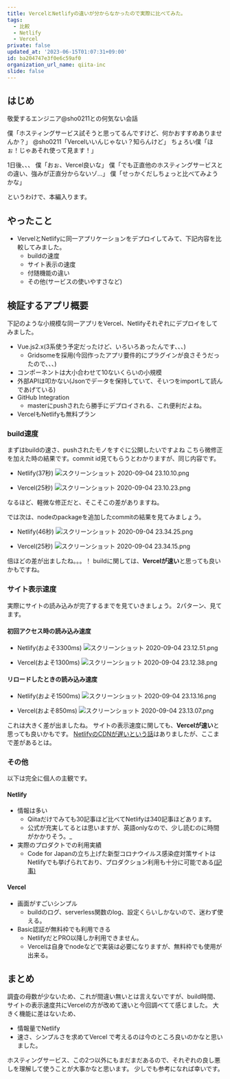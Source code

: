 ```yaml
---
title: VercelとNetlifyの違いが分からなかったので実際に比べてみた。
tags:
  - 比較
  - Netlify
  - Vercel
private: false
updated_at: '2023-06-15T01:07:31+09:00'
id: ba204747e3f0e6c59af0
organization_url_name: qiita-inc
slide: false
---
```

## はじめ

敬愛するエンジニア@sho0211との何気ない会話

僕「ホスティングサービス試そうと思ってるんですけど、何かおすすめありませんか？」
@sho0211「Vercelいいんじゃない？知らんけど」
ちょろい僕「ほぉ！じゃあそれ使って見ます！」

1日後、、、
僕「おぉ、Vercel良いな」
僕「でも正直他のホスティングサービスとの違い、強みが正直分からないゾ...」
僕「せっかくだしちょっと比べてみようかな」

というわけで、本編入ります。

## やったこと

- VervelとNetlifyに同一アプリケーションをデプロイしてみて、下記内容を比較してみました。
  - buildの速度
  - サイト表示の速度
  - 付随機能の違い
  - その他(サービスの使いやすさなど)

## 検証するアプリ概要

下記のような小規模な同一アプリをVercel、Netlifyそれぞれにデプロイをしてみました。

- Vue.js2.x(3系使う予定だったけど、いろいろあったんです、、、)
  - Gridsomeを採用(今回作ったアプリ要件的にプラグインが良さそうだったので、、、)
- コンポーネントは大小合わせて10ないくらいの小規模
- 外部APIは叩かない(Jsonでデータを保持していて、そいつをimportして読んであげている)
- GitHub Integration
  - masterにpushされたら勝手にデプロイされる、これ便利だよね。
- VercelもNetlifyも無料プラン

### build速度

まずはbuildの速さ、pushされたモノをすぐに公開したいですよね
こちら微修正を加えた時の結果です。commit id見てもらうとわかりますが、同じ内容です。

- Netlify(37秒)
![スクリーンショット 2020-09-04 23.10.10.png](https://qiita-image-store.s3.ap-northeast-1.amazonaws.com/0/166596/54fcd95e-fa39-88c0-997a-70012e9ba2a7.png)

- Vercel(25秒)
![スクリーンショット 2020-09-04 23.10.23.png](https://qiita-image-store.s3.ap-northeast-1.amazonaws.com/0/166596/885d434f-5c4d-bd5e-83af-299c3e6f03c4.png)

なるほど、軽微な修正だと、そこそこの差がありますね。

では次は、nodeのpackageを追加したcommitの結果を見てみましょう。

- Netlify(46秒)
![スクリーンショット 2020-09-04 23.34.25.png](https://qiita-image-store.s3.ap-northeast-1.amazonaws.com/0/166596/f5d00712-4a84-9336-dcfc-ce8fa05c1346.png)

- Vercel(25秒)
![スクリーンショット 2020-09-04 23.34.15.png](https://qiita-image-store.s3.ap-northeast-1.amazonaws.com/0/166596/9b84bf2a-61bc-fcad-ec5a-e243ff8c077d.png)

倍ほどの差が出ましたね。。。！
buildに関しては、**Vercelが速い**と思っても良いかもですね。

### サイト表示速度

実際にサイトの読み込みが完了するまでを見ていきましょう。
2パターン、見てます。

#### 初回アクセス時の読み込み速度

- Netlify(およそ3300ms)
![スクリーンショット 2020-09-04 23.12.51.png](https://qiita-image-store.s3.ap-northeast-1.amazonaws.com/0/166596/fe7264ce-f886-2ee3-ee72-67b81d8731f4.png)

- Vercel(およそ1300ms)
![スクリーンショット 2020-09-04 23.12.38.png](https://qiita-image-store.s3.ap-northeast-1.amazonaws.com/0/166596/c0381e91-4366-5f38-961f-6ceaca611480.png)

#### リロードしたときの読み込み速度

- Netlify(およそ1500ms)
![スクリーンショット 2020-09-04 23.13.16.png](https://qiita-image-store.s3.ap-northeast-1.amazonaws.com/0/166596/2b17db81-b546-4006-2dd5-9f0049f4acc5.png)

- Vercel(およそ850ms)
![スクリーンショット 2020-09-04 23.13.07.png](https://qiita-image-store.s3.ap-northeast-1.amazonaws.com/0/166596/fa449640-8b23-e412-8361-d7d17912603f.png)

これは大きく差が出ましたね。
サイトの表示速度に関しても、**Vercelが速い**と思っても良いかもです。
[NetlifyのCDNが遅いという話](https://blog.anatoo.jp/2020-08-03)はありましたが、ここまで差があるとは。

### その他

以下は完全に個人の主観です。

#### Netlify

- 情報は多い
  - Qiitaだけでみても30記事ほど比べてNetlifyは340記事ほどあります。
  - 公式が充実してるとは思いますが、英語onlyなので、少し読むのに時間がかかりそう。_
- 実際のプロダクトでの利用実績
  - Code for Japanの立ち上げた新型コロナウイルス感染症対策サイトはNetlifyでも挙げられており、プロダクション利用も十分に可能である[(記事)](https://www.atmarkit.co.jp/ait/articles/2003/06/news137.html)

#### Vercel

- 画面がすごいシンプル
  - buildのログ、serverless関数のlog、設定くらいしかないので、迷わず使える。
- Basic認証が無料枠でも利用できる
  - NetlifyだとPRO以降しか利用できません。
  - Vercelは自身でnodeなどで実装は必要になりますが、無料枠でも使用が出来る。

## まとめ

調査の母数が少ないため、これが間違い無いとは言えないですが、build時間、サイトの表示速度共にVercelの方が改めて速いと今回調べてて感じました。
大きく機能に差はないため、

- 情報量でNetlify
- 速さ、シンプルさを求めてVercel
で考えるのは今のところ良いのかなと思いました。

ホスティングサービス、この2つ以外にもまだまだあるので、それぞれの良し悪しを理解して使うことが大事かなと思います。
少しでも参考になれば幸いです。
